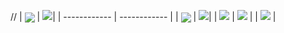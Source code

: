 // | <img src="https://github-readme-stats.vercel.app/api/top-langs?username=ztirk&langs_count=10&layout=compact&hide_border=true" align="center"/> | <img src="https://github-readme-stats.vercel.app/api/wakatime?username=@ztirk" />|
| ------------ | ------------ |
| <img src="https://wakatime.com/share/@ztirk/c130029b-b134-43f9-ad38-87eb1d41ebeb.svg" align="center"/> | <img src="https://wakatime.com/share/@ztirk/efb8c388-90ba-4fe5-844a-79b88dfb5397.svg" />|
| <img src="https://github-readme-stats.vercel.app/api/wakatime?username=ztirk"/> | <img src="https://github-readme-stats.vercel.app/api/wakatime?username=@ztirk&layout=compact"/> |
| <img src="https://wakatime.com/share/@ztirk/3dae65d5-ee3c-4709-89f2-a0185fddc0e5.svg"/> |
